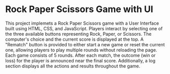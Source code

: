 # Rock Paper Scissors Game with UI
This project implemets a Rock Paper Scissors game with a User Interface built using HTML, CSS, and JavaScript. Players interact by selecting one of the three available buttons representing Rock, Paper, or Scissors. The computer's choice and the current score is displayed at the top. A "Rematch" button is provided to either start a new game or reset the current one, allowing players to play multiple rounds without reloading the page. Each game consists of 5 rounds. After each match, the outcome (win or loss) for the player is announced near the final score. Additionally, a log section displays all the actions and results throughout the game.